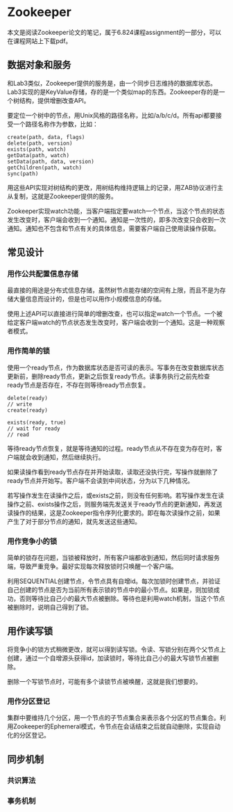 # Zookeeper

本文是阅读Zookeeper论文的笔记，属于6.824课程assignment的一部分，可以在课程网站上下载pdf。

## 数据对象和服务

和Lab3类似，Zookeeper提供的服务是，由一个同步日志维持的数据库状态。Lab3实现的是KeyValue存储，存的是一个类似map的东西。Zookeeper存的是一个树结构，提供增删改查API。

要定位一个树中的节点，用Unix风格的路径名称，比如/a/b/c/d。所有api都要接受一个路径名称作为参数，比如：

```
create(path, data, flags)
delete(path, version)
exists(path, watch)
getData(path, watch)
setData(path, data, version)
getChildren(path, watch)
sync(path)
```

用这些API实现对树结构的更改，用树结构维持逻辑上的记录，用ZAB协议进行主从复制，这就是Zookeeper提供的服务。

Zookeeper实现watch功能，当客户端指定要watch一个节点，当这个节点的状态发生改变时，客户端会收到一个通知。通知是一次性的，即多次改变只会收到一次通知。通知也不包含和节点有关的具体信息，需要客户端自己使用读操作获取。

## 常见设计

### 用作公共配置信息存储

最直接的用途是分布式信息存储，虽然树节点能存储的空间有上限，而且不是为存储大量信息而设计的，但是也可以用作小规模信息的存储。

使用上述API可以直接进行简单的增删改查，也可以指定watch一个节点。一个被给定客户端watch的节点状态发生改变时，客户端会收到一个通知。这是一种观察者模式。

### 用作简单的锁

使用一个ready节点，作为数据库状态是否可读的表示。写事务在改变数据库状态更新前，删除ready节点，更新之后恢复ready节点。读事务执行之前先检查ready节点是否存在，不存在则等待ready节点恢复。

```
delete(ready)
// write
create(ready)

exists(ready, true)
// wait for ready
// read
```

等待ready节点恢复，就是等待通知的过程。ready节点从不存在变为存在时，客户端就会收到通知，然后继续执行。

如果读操作看到ready节点存在并开始读取，读取还没执行完，写操作就删除了ready节点并开始写。客户端不会读到中间状态，分为以下几种情况。

若写操作发生在读操作之后，或exists之前，则没有任何影响。若写操作发生在读操作之前、exists操作之后，则服务端先发送关于ready节点的更新通知，再发送读操作的结果，这是Zookeeper指令序列化要求的。即在每次读操作之前，如果产生了对于部分节点的通知，就先发送这些通知。

### 用作竞争小的锁

简单的锁存在问题，当锁被释放时，所有客户端都收到通知，然后同时请求服务端，导致严重竞争。最好实现每次释放锁时只唤醒一个客户端。

利用SEQUENTIAL创建节点，令节点具有自增id。每次加锁时创建节点，并验证自己创建的节点是否为当前所有表示锁的节点中的最小节点。如果是，则加锁成功，否则等待比自己小的最大节点被删除。等待也是利用watch机制，当这个节点被删除时，说明自己得到了锁。

## 用作读写锁

将竞争小的锁方式稍微更改，就可以得到读写锁。令读、写锁分别在两个父节点上创建，通过一个自增源头获得id，加读锁时，等待比自己小的最大写锁节点被删除。

删除一个写锁节点时，可能有多个读锁节点被唤醒，这就是我们想要的。

### 用作分区登记

集群中要维持几个分区，用一个节点的子节点集合来表示各个分区的节点集合。利用Zookeeper的Ephemeral模式，令节点在会话结束之后就自动删除，实现自动化的分区登记。

## 同步机制

### 共识算法

### 事务机制
